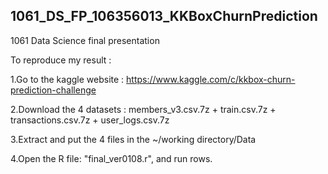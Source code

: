 ## 1061_DS_FP_106356013_KKBoxChurnPrediction
1061 Data Science final presentation 

To reproduce my result :

1.Go to the kaggle website :
https://www.kaggle.com/c/kkbox-churn-prediction-challenge

2.Download the 4 datasets :
members_v3.csv.7z +
train.csv.7z +
transactions.csv.7z +
user_logs.csv.7z

3.Extract and put the 4 files in the ~/working directory/Data
  
4.Open the R file: "final_ver0108.r", and run rows.

